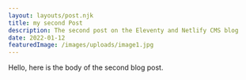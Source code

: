 ```yaml
---
layout: layouts/post.njk
title: my second Post
description: The second post on the Eleventy and Netlify CMS blog
date: 2022-01-12
featuredImage: /images/uploads/image1.jpg
---
```


Hello, here is the body of the second blog post.